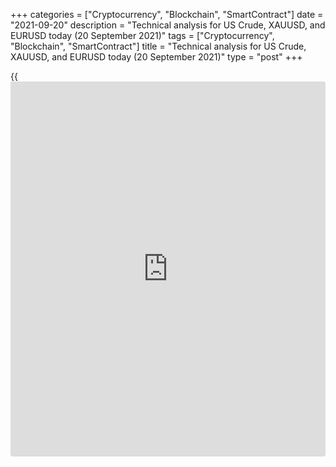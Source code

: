 +++
categories = ["Cryptocurrency", "Blockchain", "SmartContract"]
date = "2021-09-20"
description = "Technical analysis for US Crude, XAUUSD, and EURUSD today (20 September 2021)"
tags = ["Cryptocurrency", "Blockchain", "SmartContract"]
title = "Technical analysis for US Crude, XAUUSD, and EURUSD today (20 September 2021)"
type = "post"
+++

{{<iframe id="large-banner" src="https://www.bounty.group/#slide=4.0" width="100%" height="600" scrolling="no" style="border: 0px solid rgb(216, 221, 230); border-radius: 3px;">}}

2021-09-20

2021-09-20

Short-term analysis for oil, gold, and EURUSD for 20.09.21Alex Rodionov

I welcome my fellow traders! I have made a price forecast for US Crude,
XAUUSD, and EURUSD using a combination of margin zones methodology and
technical analysis. Based on the market analysis, I suggest entry
signals for intraday traders.

Euro continues to decline and is trying to break through the Target Zone
1.1733 - 1.1715.

The article covers the following subjects:

## Oil price forecast for today: USCrude analysis

Oil is heading for a correction to the short-term uptrend. Traders are
currently trying to break through the Additional Zone 71.60 - 71.47. The
next target for correction is the Intermediary Zone 70.32 - 70.07.

Today I suggest looking for shorts at the pullback with the target in
local minimum and the second target in the area of Intermediary Zone.

The price has to return to the Additional Zone and consolidate above for
us to consider long trades.

### [USCrude][1] trading ideas for today:

Sell according to the pattern in the area of 72.40 - 71.47. TakeProfit:
71.05. StopLoss: according to the pattern rules.

* * *

## Gold price forecast for today: XAUUSD analysis

The priority model for gold shorts from the Intermediary Zone 1768 –
1765 has worked out: the minimum of 16 September has been renewed. The
price didn’t decline further. The price of gold is slightly correcting
at the moment.

For it to decline further, the price has to consolidate below the Target
Zone 2 1751 - 1747. In this case, look for new shorts with the target in
the area of Gold Zone 2 1730 - 1728.

Alternative scenario: price rises up to the Intermediary Zone 1765 –
1762 which is the border of the short-term downtrend.

### [XAUUSD][2] trading ideas for today:

Sell according to the pattern in Intermediary Zone 1765 - 1762.
TakeProfit: 1743. StopLoss: according to the pattern rules.

* * *

## Euro/Dollar forecast for today: EURUSD analysis

The euro continues to decline and is trying to break through the Target
Zone 1.1733 - 1.1715. If bears are able to do this, the next target in
[terms](https://www.fintechee.com/terms/) of the short-term downtrend could be placed in the Gold Zone
1.1645 - 1.1636.

If the Target Zone is held by buyers, a correction will begin. During
this correction, the price could reach strong levels of resistance:
Additional Zone 1.1758 - 1.1754 and Intermediary Zone 1.1806 - 1.1798.
New shorts could be opened at those levels according to the pattern.

### [EURUSD][3] trading ideas for today:

  1. Sell according to the pattern in Additional Zone 1758 - 1.1754. TakeProfit: 1.1710. StopLoss: according to the pattern rules.
  2. Sell according to the pattern in Intermediary Zone 1.1806 - 1.1798. TakeProfit: 1.1710. StopLoss: according to the pattern rules.

* * *

P.S. Did you like my article? Share it in social networks: it will be
the best “thank you" :)

Ask me questions and comment below. I’ll be glad to answer your
questions and give necessary explanations.

 **Useful links:**

  * I recommend trying to trade with a reliable broker [here][4]. The system allows you to trade by yourself or copy successful traders from all across the globe.
  * Use my promo-code BLOG for getting deposit bonus 50% on LiteForex platform. Just enter this code in the appropriate field while [depositing][5] your trading account.
  * Telegram chat for traders: <t.me/liteforexengchat>. We are sharing the signals and trading experience
  * Telegram channel with high-quality analytics, Forex reviews, training articles, and other useful things for traders <t.me/liteforex>

## Price chart of EURUSD in real time mode

The content of this article reflects the author’s opinion and does not
necessarily reflect the official position of LiteForex. The material
published on this page is provided for informational purposes only and
should not be considered as the provision of investment advice for the
purposes of Directive 2004/39/EC.

Rate this article:

{{value}}

( {{count}} {{title}} )

   1. my.liteforex.com/trading?type=oil
   2. my.liteforex.com/trading/chart?symbol=XAUUSD&returnUrl=true
   3. my.liteforex.com/trading/chart?symbol=EURUSD&returnUrl=true
   4. my.liteforex.com/?category=analysts-opinions&slug=short-term-analysis-for-oil-gold-and-eurusd-for-200921&openPopup=%2Fregistration%2Fpopup&utm_source=blog&utm_medium=article&utm_campaign=bonus
   5. my.liteforex.com/deposit/?category=analysts-opinions&slug=short-term-analysis-for-oil-gold-and-eurusd-for-200921&promo_code=BLOG&utm_source=blog&utm_medium=article&utm_campaign=bonus